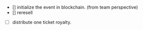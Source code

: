 - [] initialize the event in blockchain. (from team perspective)
- [] reresell
- [ ] distribute one ticket royalty.
